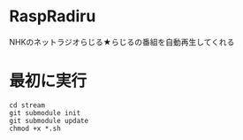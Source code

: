 # RaspRadiru
NHKのネットラジオらじる★らじるの番組を自動再生してくれる

# 最初に実行
```
cd stream
git submodule init
git submodule update
chmod +x *.sh
```

